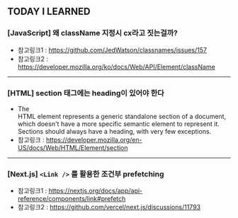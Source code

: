 ## TODAY I LEARNED

### [JavaScript] 왜 className 지정시 cx라고 짓는걸까?

- 참고링크1 : https://github.com/JedWatson/classnames/issues/157
- 참고링크2 : https://developer.mozilla.org/ko/docs/Web/API/Element/className

---

### [HTML] section 태그에는 heading이 있어야 한다

- The <section> HTML element represents a generic standalone section of a document, which doesn't have a more specific semantic element to represent it. Sections should always have a heading, with very few exceptions.
- 참고링크 : https://developer.mozilla.org/en-US/docs/Web/HTML/Element/section

---

### [Next.js] `<Link />` 를 활용한 조건부 prefetching

- 참고링크1 : https://nextjs.org/docs/app/api-reference/components/link#prefetch
- 참고링크2 : https://github.com/vercel/next.js/discussions/11793

